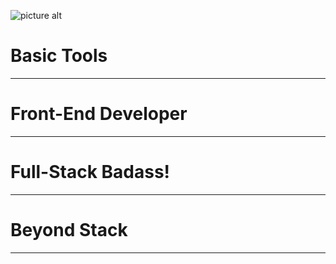 ![picture alt](https://github.com/aayush4vedi/The-Hitchhikers-Guide-to-the-Full-Stack-Developer/blob/master/Media/wallpaper.jpg)

# Basic Tools

---
# Front-End Developer

---
# Full-Stack Badass!

---
# Beyond Stack

---